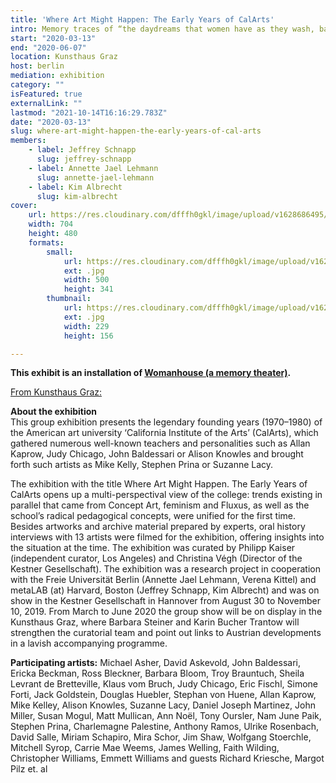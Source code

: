 ```yaml
---
title: 'Where Art Might Happen: The Early Years of CalArts'
intro: Memory traces of “the daydreams that women have as they wash, bake, cook, sew, clean and iron their lives away ... taken to fantasy proportions” (30/1/1970-28/2/1970)
start: "2020-03-13"
end: "2020-06-07"
location: Kunsthaus Graz
host: berlin
mediation: exhibition
category: ""
isFeatured: true
externalLink: ""
lastmod: "2021-10-14T16:16:29.783Z"
date: "2020-03-13"
slug: where-art-might-happen-the-early-years-of-cal-arts
members:
    - label: Jeffrey Schnapp
      slug: jeffrey-schnapp
    - label: Annette Jael Lehmann
      slug: annette-jael-lehmann
    - label: Kim Albrecht
      slug: kim-albrecht
cover:
    url: https://res.cloudinary.com/dfffh0gkl/image/upload/v1628686495/where_art_might_happen_the_early_years_of_cal_arts_4b18fd7f74.jpg
    width: 704
    height: 480
    formats:
        small:
            url: https://res.cloudinary.com/dfffh0gkl/image/upload/v1628686496/small_where_art_might_happen_the_early_years_of_cal_arts_4b18fd7f74.jpg
            ext: .jpg
            width: 500
            height: 341
        thumbnail:
            url: https://res.cloudinary.com/dfffh0gkl/image/upload/v1628686496/thumbnail_where_art_might_happen_the_early_years_of_cal_arts_4b18fd7f74.jpg
            ext: .jpg
            width: 229
            height: 156

---
```

**This exhibit is an installation of [Womanhouse (a memory theater)](../womanhouse).**

[From Kunsthaus Graz:](https://www.museum-joanneum.at/en/en/kunsthaus-graz/exhibitions/exhibitions/events/event/8855/where-art-might-happen)

**About the exhibition**<br />
This group exhibition presents the legendary founding years (1970–1980) of the American art university ‘California Institute of the Arts’ (CalArts), which gathered numerous well-known teachers and personalities such as Allan Kaprow, Judy Chicago, John Baldessari or Alison Knowles and brought forth such artists as Mike Kelly, Stephen Prina or Suzanne Lacy.

The exhibition with the title Where Art Might Happen. The Early Years of CalArts opens up a multi-perspectival view of the college: trends existing in parallel that came from Concept Art, feminism and Fluxus, as well as the school’s radical pedagogical concepts, were unified for the first time. Besides artworks and archive material prepared by experts, oral history interviews with 13 artists were filmed for the exhibition, offering insights into the situation at the time. The exhibition was curated by Philipp Kaiser (independent curator, Los Angeles) and Christina Végh (Director of the Kestner Gesellschaft). The exhibition was a research project in cooperation with the Freie Universität Berlin (Annette Jael Lehmann, Verena Kittel) and metaLAB (at) Harvard, Boston (Jeffrey Schnapp, Kim Albrecht) and was on show in the Kestner Gesellschaft in Hannover from August 30 to November 10, 2019. From March to June 2020 the group show will be on display in the Kunsthaus Graz, where Barbara Steiner and Karin Bucher Trantow will strengthen the curatorial team and point out links to Austrian developments in a lavish accompanying programme.

**Participating artists:** Michael Asher, David Askevold, John Baldessari, Ericka Beckman, Ross Bleckner, Barbara Bloom, Troy Brauntuch, Sheila Levrant de Bretteville, Klaus vom Bruch, Judy Chicago, Eric Fischl, Simone Forti, Jack Goldstein, Douglas Huebler, Stephan von Huene, Allan Kaprow, Mike Kelley, Alison Knowles, Suzanne Lacy, Daniel Joseph Martinez, John Miller, Susan Mogul, Matt Mullican, Ann Noël, Tony Oursler, Nam June Paik, Stephen Prina, Charlemagne Palestine, Anthony Ramos,  Ulrike Rosenbach, David Salle, Miriam Schapiro, Mira Schor, Jim Shaw, Wolfgang Stoerchle, Mitchell Syrop, Carrie Mae Weems, James Welling, Faith Wilding, Christopher Williams, Emmett Williams and guests Richard Kriesche, Margot Pilz et. al